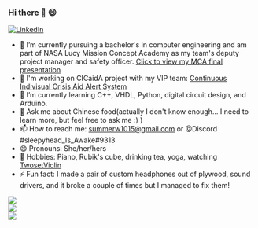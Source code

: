 ### Hi there 👋 😄

<!--
**SummerWang00/SummerWang00** is a ✨ _special_ ✨ repository because its `README.md` (this file) appears on your GitHub profile.
-->

<a href="https://www.linkedin.com/in/xuecen-summer-wang/"><img alt="LinkedIn" src="https://img.shields.io/badge/LinkedIn-0077B5?style=for-the-badge&logo=linkedin&logoColor=white"/></a>

- 🔭 I’m currently pursuing a bachelor's in computer engineering and am part of NASA Lucy Mission Concept Academy as my team's deputy project manager and safety officer. [Click to view my MCA final presentation](https://docs.google.com/presentation/d/1JfSefQwENlKa4OHJ4tQTv9BQu_46Fx4qwPU6swHkW1M/edit?usp=sharing)
- 🤔 I'm working on CICaidA project with my VIP team: [Continuous Indivisual Crisis Aid Alert System](https://sites.google.com/stonybrook.edu/3dbmehelp/steam/cicaida?authuser=0)
- 🌱 I’m currently learning C++, VHDL, Python, digital circuit design, and Arduino.
- 💬 Ask me about Chinese food(actually I don't know enough... I need to learn more, but feel free to ask me :) )
- 📫 How to reach me: summerw1015@gmail.com or @Discord #sleepyhead_Is_Awake#9313
- 😄 Pronouns: She/her/hers
- 🔭 Hobbies: Piano, Rubik's cube, drinking tea, yoga, watching [TwosetViolin](https://www.youtube.com/watch?v=TY_RqaJnQnE)
- ⚡ Fun fact: I made a pair of custom headphones out of plywood, sound drivers, and it broke a couple of times but I managed to fix them!

<a href="https://github.com/SummerWang00">
  <img align="center" src="https://github-readme-streak-stats.herokuapp.com/?user=SummerWang00&theme=material-palenight" />
</a><br>
<a href="https://github.com/SummerWang00">
  <img align="center" src="https://github-readme-stats.vercel.app/api?username=SummerWang00&show_icons=true&theme=material-palenight" />
</a><br>
<a href="https://github.com/SummerWang00">
  <img align="center" src="https://github-readme-stats.vercel.app/api/top-langs/?username=SummerWang00&layout=compact&theme=material-palenight" />
</a><br>
